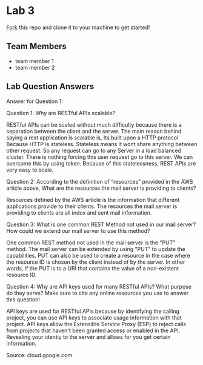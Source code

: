 # Lab 3
[Fork](https://docs.github.com/en/get-started/quickstart/fork-a-repo) this repo and clone it to your machine to get started!

## Team Members
- team member 1
- team member 2

## Lab Question Answers

Answer for Question 1: 

Question 1: Why are RESTful APIs scalable?

RESTful APIs can be scaled without much difficulty because there is a separation between the client and the server. The main reason behind saying a rest application is scalable is, Its built upon a HTTP protocol. Because HTTP is stateless. Stateless means it wont share anything between other request. So any request can go to any Server in a load balanced cluster. There is nothing forcing this user request go to this server. We can overcome this by using token. Because of this statelessness, REST APIs are very easy to scale.

Question 2: According to the definition of “resources” provided in the AWS article above,
What are the resources the mail server is providing to clients?

Resources defined by the AWS article is the information that different applications provide to their clients. The resources the mail server is providing to clients are all indox and sent mail information. 


Question 3: What is one common REST Method not used in our mail server? How could
we extend our mail server to use this method?

One common REST method not used in the mail server is the "PUT" method. The mail server can be extended by using "PUT" to update the capabilities. PUT can also be used to create a resource in the case where the resource ID is chosen by the client instead of by the server. In other words, if the PUT is to a URI that contains the value of a non-existent resource ID.

Question 4: Why are API keys used for many RESTful APIs? What purpose do they
serve? Make sure to cite any online resources you use to answer this question!

API keys are used for RESTful APIs because by identifying the calling project, you can use API keys to associate usage information with that project. API keys allow the Extensible Service Proxy (ESP) to reject calls from projects that haven't been granted access or enabled in the API. Revealing your identiy to the server and allows for you get certain information. 

Source: cloud.google.com
